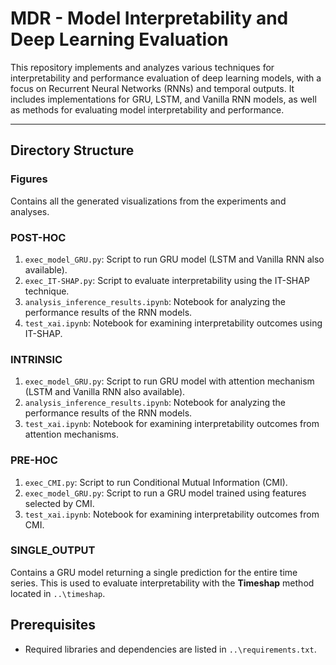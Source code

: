# MDR - Model Interpretability and Deep Learning Evaluation

This repository implements and analyzes various techniques for interpretability and performance evaluation of deep learning models, with a focus on Recurrent Neural Networks (RNNs) and temporal outputs. It includes implementations for GRU, LSTM, and Vanilla RNN models, as well as methods for evaluating model interpretability and performance.

---

## Directory Structure

### **Figures**
Contains all the generated visualizations from the experiments and analyses.

### **POST-HOC**
1. `exec_model_GRU.py`: Script to run GRU model (LSTM and Vanilla RNN also available).
2. `exec_IT-SHAP.py`: Script to evaluate interpretability using the IT-SHAP technique.
3. `analysis_inference_results.ipynb`: Notebook for analyzing the performance results of the RNN models.
4. `test_xai.ipynb`: Notebook for examining interpretability outcomes using IT-SHAP.

### **INTRINSIC**
1. `exec_model_GRU.py`: Script to run GRU model with attention mechanism (LSTM and Vanilla RNN also available).
2. `analysis_inference_results.ipynb`: Notebook for analyzing the performance results of the RNN models.
3. `test_xai.ipynb`: Notebook for examining interpretability outcomes from attention mechanisms.

### **PRE-HOC**
1. `exec_CMI.py`: Script to run Conditional Mutual Information (CMI).
2. `exec_model_GRU.py`: Script to run a GRU model trained using features selected by CMI.
3. `test_xai.ipynb`: Notebook for examining interpretability outcomes from CMI.

### **SINGLE_OUTPUT**
Contains a GRU model returning a single prediction for the entire time series. This is used to evaluate interpretability with the **Timeshap** method located in `..\timeshap`.

## **Prerequisites**
- Required libraries and dependencies are listed in `..\requirements.txt`.
